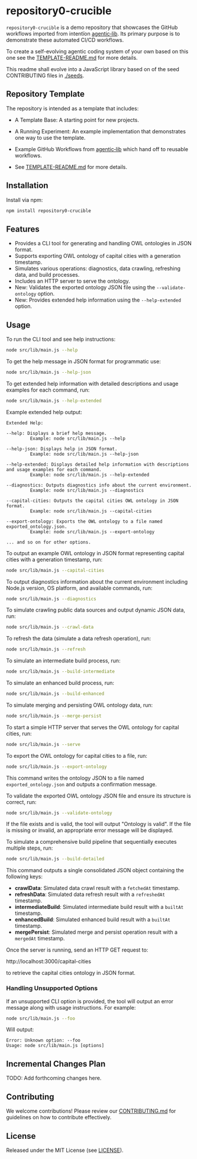 # repository0-crucible

`repository0-crucible` is a demo repository that showcases the GitHub workflows imported from intentïon [agentic‑lib](https://github.com/xn-intenton-z2a/agentic-lib). Its primary purpose is to demonstrate these automated CI/CD workflows.

To create a self-evolving agentic coding system of your own based on this one see the [TEMPLATE-README.md](./TEMPLATE-README.md) for more details.

This readme shall evolve into a JavaScript library based on of the seed CONTRIBUTING files in [./seeds](./seeds).

## Repository Template

The repository is intended as a template that includes:
* A Template Base: A starting point for new projects.
* A Running Experiment: An example implementation that demonstrates one way to use the template.
* Example GitHub Workflows from [agentic‑lib](https://github.com/xn-intenton-z2a/agentic-lib) which hand off to reusable workflows.

* See [TEMPLATE-README.md](./TEMPLATE-README.md) for more details.

## Installation

Install via npm:

```bash
npm install repository0-crucible
```

## Features

- Provides a CLI tool for generating and handling OWL ontologies in JSON format.
- Supports exporting OWL ontology of capital cities with a generation timestamp.
- Simulates various operations: diagnostics, data crawling, refreshing data, and build processes.
- Includes an HTTP server to serve the ontology.
- New: Validates the exported ontology JSON file using the `--validate-ontology` option.
- New: Provides extended help information using the `--help-extended` option.

## Usage

To run the CLI tool and see help instructions:

```bash
node src/lib/main.js --help
```

To get the help message in JSON format for programmatic use:

```bash
node src/lib/main.js --help-json
```

To get extended help information with detailed descriptions and usage examples for each command, run:

```bash
node src/lib/main.js --help-extended
```

Example extended help output:

```
Extended Help:

--help: Displays a brief help message.
         Example: node src/lib/main.js --help

--help-json: Displays help in JSON format.
         Example: node src/lib/main.js --help-json

--help-extended: Displays detailed help information with descriptions and usage examples for each command.
         Example: node src/lib/main.js --help-extended

--diagnostics: Outputs diagnostics info about the current environment.
         Example: node src/lib/main.js --diagnostics

--capital-cities: Outputs the capital cities OWL ontology in JSON format.
         Example: node src/lib/main.js --capital-cities

--export-ontology: Exports the OWL ontology to a file named exported_ontology.json.
         Example: node src/lib/main.js --export-ontology

... and so on for other options.
```

To output an example OWL ontology in JSON format representing capital cities with a generation timestamp, run:

```bash
node src/lib/main.js --capital-cities
```

To output diagnostics information about the current environment including Node.js version, OS platform, and available commands, run:

```bash
node src/lib/main.js --diagnostics
```

To simulate crawling public data sources and output dynamic JSON data, run:

```bash
node src/lib/main.js --crawl-data
```

To refresh the data (simulate a data refresh operation), run:

```bash
node src/lib/main.js --refresh
```

To simulate an intermediate build process, run:

```bash
node src/lib/main.js --build-intermediate
```

To simulate an enhanced build process, run:

```bash
node src/lib/main.js --build-enhanced
```

To simulate merging and persisting OWL ontology data, run:

```bash
node src/lib/main.js --merge-persist
```

To start a simple HTTP server that serves the OWL ontology for capital cities, run:

```bash
node src/lib/main.js --serve
```

To export the OWL ontology for capital cities to a file, run:

```bash
node src/lib/main.js --export-ontology
```

This command writes the ontology JSON to a file named `exported_ontology.json` and outputs a confirmation message.

To validate the exported OWL ontology JSON file and ensure its structure is correct, run:

```bash
node src/lib/main.js --validate-ontology
```

If the file exists and is valid, the tool will output "Ontology is valid". If the file is missing or invalid, an appropriate error message will be displayed.

To simulate a comprehensive build pipeline that sequentially executes multiple steps, run:

```bash
node src/lib/main.js --build-detailed
```

This command outputs a single consolidated JSON object containing the following keys:

- **crawlData**: Simulated data crawl result with a `fetchedAt` timestamp.
- **refreshData**: Simulated data refresh result with a `refreshedAt` timestamp.
- **intermediateBuild**: Simulated intermediate build result with a `builtAt` timestamp.
- **enhancedBuild**: Simulated enhanced build result with a `builtAt` timestamp.
- **mergePersist**: Simulated merge and persist operation result with a `mergedAt` timestamp.

Once the server is running, send an HTTP GET request to:

http://localhost:3000/capital-cities

 to retrieve the capital cities ontology in JSON format.

### Handling Unsupported Options

If an unsupported CLI option is provided, the tool will output an error message along with usage instructions. For example:

```bash
node src/lib/main.js --foo
```

Will output:

```
Error: Unknown option: --foo
Usage: node src/lib/main.js [options]
```

## Incremental Changes Plan

TODO: Add forthcoming changes here.

## Contributing

We welcome contributions! Please review our [CONTRIBUTING.md](./CONTRIBUTING.md) for guidelines on how to contribute effectively.

## License

Released under the MIT License (see [LICENSE](./LICENSE)).
